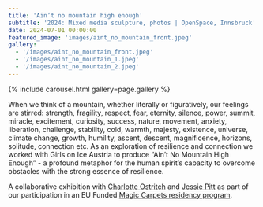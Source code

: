 ```yaml
---
title: 'Ain’t no mountain high enough'
subtitle: '2024: Mixed media sculpture, photos | OpenSpace, Innsbruck'
date: 2024-07-01 00:00:00
featured_image: 'images/aint_no_mountain_front.jpeg'
gallery:
  - '/images/aint_no_mountain_front.jpeg'
  - '/images/aint_no_mountain_1.jpeg'
  - '/images/aint_no_mountain_2.jpeg'
---
```


{% include carousel.html gallery=page.gallery %}

When we think of a mountain, whether literally or figuratively, our feelings
are stirred: strength, fragility, respect, fear, eternity, silence, power,
summit, miracle, excitement, curiosity, success, nature, movement, anxiety,
liberation, challenge, stability, cold, warmth, majesty, existence, universe,
climate change, growth, humility, ascent, descent, magnificence, horizons,
solitude, connection etc. As an exploration of resilience and connection we
worked with Girls on Ice Austria to produce “Ain’t No Mountain High Enough” - a
profound metaphor for the human spirit’s capacity to overcome obstacles with the
strong essence of resilience.

A collaborative exhibition with [Charlotte Ostritch](https://charlotteostritsch.com/)
and [Jessie Pitt](https://www.jessiepitt.com/)
as part of our participation in an EU Funded
[Magic Carpets residency program](http://magiccarpets.at/news/year-3-of-the-magic-carpets-in-innsbruck-aint-no-mountain-high-enough-a-exploration-of-resilience-and-connection).
